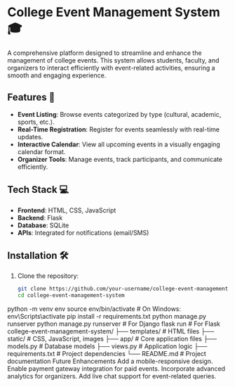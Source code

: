 
# College Event Management System 🎓

A comprehensive platform designed to streamline and enhance the management of college events. This system allows students, faculty, and organizers to interact efficiently with event-related activities, ensuring a smooth and engaging experience.

## Features 🚀
- **Event Listing**: Browse events categorized by type (cultural, academic, sports, etc.).
- **Real-Time Registration**: Register for events seamlessly with real-time updates.
- **Interactive Calendar**: View all upcoming events in a visually engaging calendar format.
- **Organizer Tools**: Manage events, track participants, and communicate efficiently.

## Tech Stack 💻
- **Frontend**: HTML, CSS, JavaScript
- **Backend**: Flask
- **Database**: SQLite
- **APIs**: Integrated for notifications (email/SMS)

## Installation 🛠️
1. Clone the repository:
   ```bash
   git clone https://github.com/your-username/college-event-management-system.git
   cd college-event-management-system
python -m venv env
source env/bin/activate  # On Windows: env\Scripts\activate
pip install -r requirements.txt
python manage.py runserver
python manage.py runserver  # For Django
flask run                  # For Flask
college-event-management-system/
├── templates/         # HTML files
├── static/            # CSS, JavaScript, images
├── app/               # Core application files
├── models.py          # Database models
├── views.py           # Application logic
├── requirements.txt   # Project dependencies
└── README.md          # Project documentation
Future Enhancements
Add a mobile-responsive design.
Enable payment gateway integration for paid events.
Incorporate advanced analytics for organizers.
Add live chat support for event-related queries.
